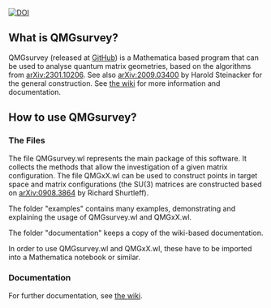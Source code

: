 [![DOI](https://zenodo.org/badge/609092087.svg)](https://zenodo.org/badge/latestdoi/609092087)


## What is QMGsurvey?

QMGsurvey (released at [GitHub](https://github.com/laura-olivia-felder/QMGsurvey)) is a Mathematica based program that can be used to analyse quantum matrix geometries, based on the algorithms from [arXiv:2301.10206](https://arxiv.org/abs/2301.10206). See also [arXiv:2009.03400](https://arxiv.org/abs/2009.03400) by Harold Steinacker for the general construction.
See [the wiki](https://github.com/laura-olivia-felder/QMGsurvey/wiki) for more information and documentation.

## How to use QMGsurvey?

### The Files

The file QMGsurvey.wl represents the main package of this software. It collects the methods that allow the investigation of a given matrix configuration.
The file QMGxX.wl can be used to construct points in target space and matrix configurations (the SU(3) matrices are constructed based on [arXiv:0908.3864](https://arxiv.org/abs/0908.3864) by Richard Shurtleff).

The folder "examples" contains many examples, demonstrating and explaining the usage of QMGsurvey.wl and QMGxX.wl.

The folder "documentation" keeps a copy of the wiki-based documentation.

In order to use QMGsurvey.wl and QMGxX.wl, these have to be imported into a Mathematica notebook or similar.

### Documentation

For further documentation, see [the wiki](https://github.com/laura-olivia-felder/QMGsurvey/wiki).
